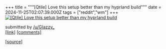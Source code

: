 +++
title = """[Qtile] Love this setup better than my hyprland build"""
date = 2024-11-25T02:07:39.000Z
tags = ["reddit","wm"]
+++
[![[Qtile] Love this setup better than my hyprland build ](https://preview.redd.it/1roy3lwbhy2e1.png?width=640&crop=smart&auto=webp&s=530d705fc937a80007322423244564b2479a11a4 "[Qtile] Love this setup better than my hyprland build ")](https://www.reddit.com/r/unixporn/comments/1gz81z9/qtile_love_this_setup_better_than_my_hyprland/)

submitted by [/u/Glazzy\_](https://www.reddit.com/user/Glazzy_)  
[\[link\]](https://i.redd.it/1roy3lwbhy2e1.png) [\[comments\]](https://www.reddit.com/r/unixporn/comments/1gz81z9/qtile_love_this_setup_better_than_my_hyprland/)

[[source]](https://www.reddit.com/r/unixporn/comments/1gz81z9/qtile_love_this_setup_better_than_my_hyprland/)
